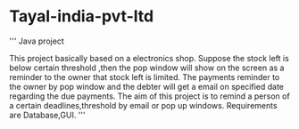 # Tayal-india-pvt-ltd

'''
Java project 

This project basically based on a electronics shop.
Suppose the stock left is below certain threshold ,then the pop window will show on the screen as a reminder to the owner that stock left is limited.
The payments reminder to the owner by pop window and the debter will get a email on specified date regarding the due payments.
The aim of this project is to remind a person of a certain deadlines,threshold by email or pop up windows.
Requirements are Database,GUI.
'''
